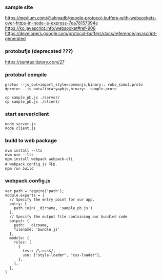 ### sample site
https://medium.com/@ahmadb/google-protocol-buffers-with-websockets-over-https-in-node-js-express-7ea78157394e
https://ko.javascript.info/websocket#ref-908
https://developers.google.com/protocol-buffers/docs/reference/javascript-generated

### protobufjs (deprecated ???)
https://semtax.tistory.com/27

### protobuf compile
```
protoc --js_out=import_style=commonjs,binary:. robo_simul.proto
#protoc --js_out=library=pbjs,binary:. sample.proto

cp sample_pb.js ./server/
cp sample_pb.js ./client/
```

### start server/client
```
node server.js
node client.js
```


### build to web package
```
nvm install --lts
nvm use --lts
npm install webpack webpack-cli
# webpack.config.js 작성.
npm run build
```

### webpack.config.js
```
var path = require('path');
module.exports = {
  // Specify the entry point for our app.
  entry: [
    path.join(__dirname, 'sample_pb.js')
  ],
  // Specify the output file containing our bundled code
  output: {
    path: __dirname,
    filename: 'bundle.js'
  },
  module: {
    rules: [
      {
        test: /\.css$/,
        use: ["style-loader", "css-loader"],
      },
    ],
  },  
}
```